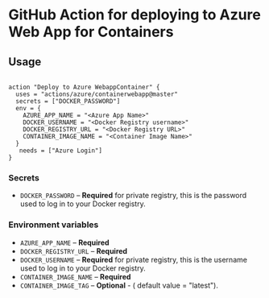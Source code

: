 # GitHub Action for deploying to Azure Web App for Containers


## Usage

```

action "Deploy to Azure WebappContainer" {
  uses = "actions/azure/containerwebapp@master"
  secrets = ["DOCKER_PASSWORD"]
  env = {
    AZURE_APP_NAME = "<Azure App Name>"
    DOCKER_USERNAME = "<Docker Registry username>"
    DOCKER_REGISTRY_URL = "<Docker Registry URL>"
    CONTAINER_IMAGE_NAME = "<Container Image Name>" 
  }
   needs = ["Azure Login"]
}

```


### Secrets

- `DOCKER_PASSWORD` – **Required** for private registry, this is the password used to log in to your Docker registry. 




### Environment variables

- `AZURE_APP_NAME` – **Required** 
- `DOCKER_REGISTRY_URL` – **Required** 
- `DOCKER_USERNAME` – **Required** for private registry, this is the username used to log in to your Docker registry.
- `CONTAINER_IMAGE_NAME` – **Required** 
- `CONTAINER_IMAGE_TAG` – **Optional** - ( default value =  "latest").  

